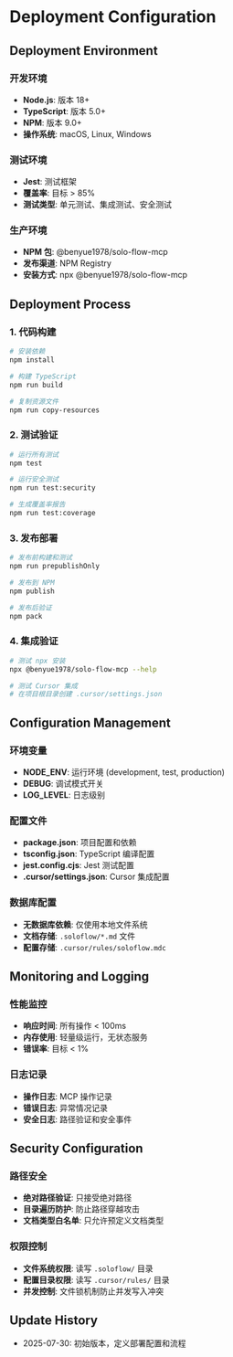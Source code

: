 # Deployment Configuration

## Deployment Environment

### 开发环境
- **Node.js**: 版本 18+ 
- **TypeScript**: 版本 5.0+
- **NPM**: 版本 9.0+
- **操作系统**: macOS, Linux, Windows

### 测试环境
- **Jest**: 测试框架
- **覆盖率**: 目标 > 85%
- **测试类型**: 单元测试、集成测试、安全测试

### 生产环境
- **NPM 包**: @benyue1978/solo-flow-mcp
- **发布渠道**: NPM Registry
- **安装方式**: npx @benyue1978/solo-flow-mcp

## Deployment Process

### 1. 代码构建
```bash
# 安装依赖
npm install

# 构建 TypeScript
npm run build

# 复制资源文件
npm run copy-resources
```

### 2. 测试验证
```bash
# 运行所有测试
npm test

# 运行安全测试
npm run test:security

# 生成覆盖率报告
npm run test:coverage
```

### 3. 发布部署
```bash
# 发布前构建和测试
npm run prepublishOnly

# 发布到 NPM
npm publish

# 发布后验证
npm pack
```

### 4. 集成验证
```bash
# 测试 npx 安装
npx @benyue1978/solo-flow-mcp --help

# 测试 Cursor 集成
# 在项目根目录创建 .cursor/settings.json
```

## Configuration Management

### 环境变量
- **NODE_ENV**: 运行环境 (development, test, production)
- **DEBUG**: 调试模式开关
- **LOG_LEVEL**: 日志级别

### 配置文件
- **package.json**: 项目配置和依赖
- **tsconfig.json**: TypeScript 编译配置
- **jest.config.cjs**: Jest 测试配置
- **.cursor/settings.json**: Cursor 集成配置

### 数据库配置
- **无数据库依赖**: 仅使用本地文件系统
- **文档存储**: `.soloflow/*.md` 文件
- **配置存储**: `.cursor/rules/soloflow.mdc`

## Monitoring and Logging

### 性能监控
- **响应时间**: 所有操作 < 100ms
- **内存使用**: 轻量级运行，无状态服务
- **错误率**: 目标 < 1%

### 日志记录
- **操作日志**: MCP 操作记录
- **错误日志**: 异常情况记录
- **安全日志**: 路径验证和安全事件

## Security Configuration

### 路径安全
- **绝对路径验证**: 只接受绝对路径
- **目录遍历防护**: 防止路径穿越攻击
- **文档类型白名单**: 只允许预定义文档类型

### 权限控制
- **文件系统权限**: 读写 `.soloflow/` 目录
- **配置目录权限**: 读写 `.cursor/rules/` 目录
- **并发控制**: 文件锁机制防止并发写入冲突

## Update History
- 2025-07-30: 初始版本，定义部署配置和流程
